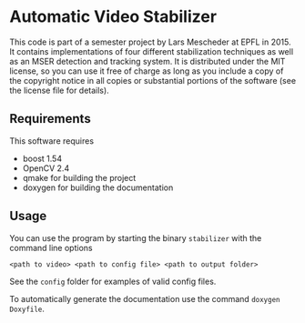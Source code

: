 Automatic Video Stabilizer
================
This code is part of a semester project by Lars Mescheder at EPFL in 2015. It contains implementations of four different stabilization techniques as well as an MSER detection and tracking system.
It is distributed under the MIT license, so you can use it free of charge as long as you include a copy of the copyright notice in all copies or substantial portions of the software (see the license file for details).

Requirements
------------------
This software requires

- boost 1.54
- OpenCV 2.4
- qmake for building the project
- doxygen for building the documentation

Usage
--------
You can use the program by starting the binary `stabilizer` with the command line options

`<path to video> <path to config file> <path to output folder>`

See the `config` folder for examples of valid config files. 

To automatically generate the documentation use the command `doxygen Doxyfile`.